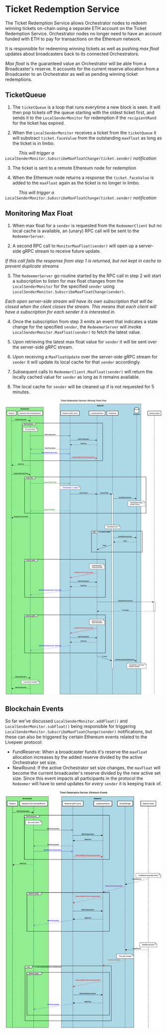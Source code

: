 # Ticket Redemption Service

The Ticket Redemption Service allows Orchestrator nodes to redeem winning tickets on-chain using a separate ETH account on the Ticket Redemption Service. Orchestrator nodes no longer need to have an account funded with ETH to pay for transactions on the Ethereum network.

It is responsible for redeeming winning tickets as well as pushing _max float_ updates about broadcasters back to its connected Orchestrators.

_Max float_ is the guaranteed value an Orchestrator will be able from a Broadcaster's reserve. It accounts for the current reserve allocation from a Broadcaster to an Orchestrator as well as pending winning ticket redemptions. 

## TicketQueue

1. The `ticketQueue` is a loop that runs everytime a new block is seen. It will then pop tickets off the queue starting with the oldest ticket first, and sends it to the `LocalSenderMonitor` for redemption if the `recipientRand` for the ticket has expired. 

2. When the `LocalSenderMonitor` receives a ticket from the `ticketQueue` it will substract `ticket.faceValue` from the outstanding `maxFloat` as long as the ticket is in limbo. 

&nbsp;&nbsp;&nbsp;&nbsp;&nbsp;&nbsp;&nbsp;&nbsp;&nbsp;&nbsp; _This will trigger a `LocalSenderMonitor.SubscribeMaxFloatChange(ticket.sender)` notification_

3. The ticket is sent to a remote Ethereum node for redemption

4. When the Ethereum node returns a response the `ticket.faceValue` is added to the `maxFloat` again as the ticket is no longer in limbo.

&nbsp;&nbsp;&nbsp;&nbsp;&nbsp;&nbsp;&nbsp;&nbsp;&nbsp;&nbsp; _This will trigger a `LocalSenderMonitor.SubscribeMaxFloatChange(ticket.sender)` notification_

## Monitoring Max Float

1. When max float for a `sender` is requested from the `RedeemerClient` but no local cache is available, an (unary) RPC call will be sent to the `RedeemerServer`. 

2. A second RPC call to `MonitorMaxFloat(sender)` will open up a server-side gRPC stream to receive future update. 

_If this call fails the response from step 1 is returned, but not kept in cache to prevent duplicate streams_

3. The `RedeemerServer` go-routine started by the RPC call in step 2 will start a subscription to listen for max float changes from the `LocalSenderMonitor` for the specified `sender` using `LocalSenderMonitor.SubscribeMaxFloatChange(sender)`.

_Each open server-side stream will have its own subscription that will be closed when the client closes the stream. This means that each client will have a subscription for each sender it is interested in._ 

4. Once the subscription from step 3 emits an event that indicates a state change for the specified `sender`, the `RedeemerServer` will invoke `LocalSenderMonitor.MaxFloat(sender)` to fetch the latest value. 

5. Upon retrieving the latest max float value for `sender` it will be sent over the server-side gRPC stream.

6. Upon receiving a `MaxFloatUpdate` over the server-side gRPC stream for `sender` it will update its local cache for that `sender` accordingly. 

7. Subsequent calls to `RedeemerClient.MaxFloat(sender)` will return the locally cached value for `sender` as long as it remains available. 

8. The local cache for `sender` will be cleaned up if is not requested for 5 minutes. 

![Ticket Flow](./assets/redeemer/ticketflow.png)


## Blockchain Events

So far we've discussed `LocalSenderMonitor.addFloat()` and `LocalSenderMonitor.subFloat()` being responsible for triggering `LocalSenderMonitor.SubscribeMaxFloatChange(sender)` notifications, but these can also be triggered by certain Ethereum events related to the Livepeer protocol: 

- FundReserve: When a broadcaster funds it's reserve the `maxFloat` allocation increases by the added reserve divided by the active Orchestrator set size.
- NewRound: If the active Orchestrator set size changes, the `maxFloat` will become the current broadcaster's reserve divided by the new active set size. Since this event impacts all participants in the protocol the `Redeemer` will have to send updates for _every_ `sender` it is keeping track of. 

![Ethereum Events](./assets/redeemer/eth-events.png)

